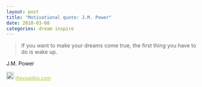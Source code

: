 ```yaml
---
layout: post
title: "Motivational quote: J.M. Power"
date: 2018-03-08
categories: dream inspire
---
```

> If you want to make your dreams come true, the first thing you have to do is wake up.

J.M. Power

<span style="z-index:50;font-size:0.9em;"><img src="https://theysaidso.com/branding/theysaidso.png" height="20" width="20" alt="theysaidso.com"/><a href="https://theysaidso.com" title="Powered by quotes from theysaidso.com" style="color: #9fcc25; margin-left: 4px; vertical-align: middle;">theysaidso.com</a></span>
